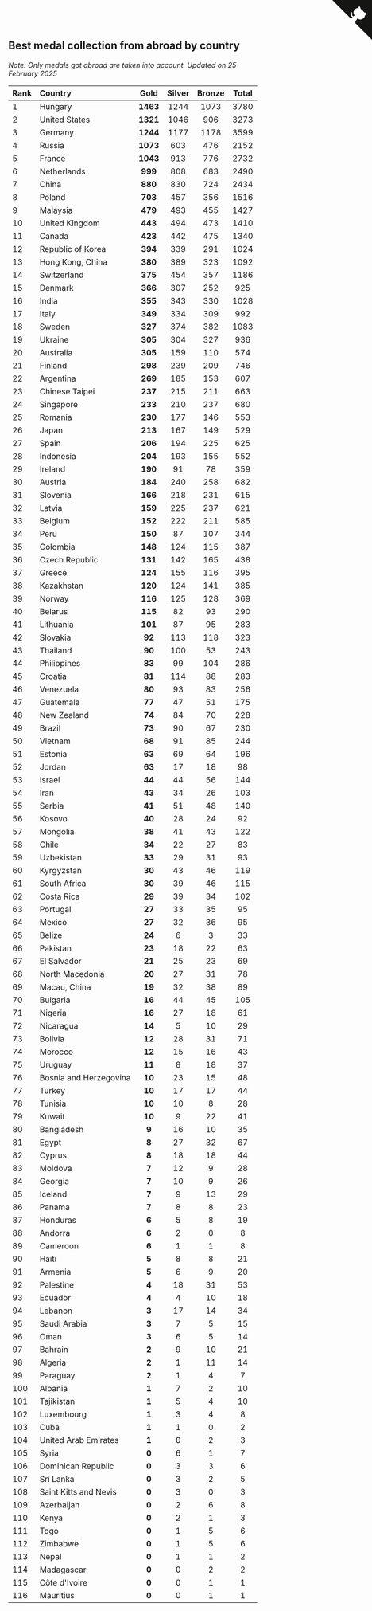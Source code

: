 ## Best medal collection from abroad by country

*Note: Only medals got abroad are taken into account.*
*Updated on 25 February 2025*

| Rank | Country | Gold | Silver | Bronze | Total |
| :--- | :--- | :--: | :--: | :--: | :--: |
| 1 | Hungary | **1463** | 1244 | 1073 | 3780 |
| 2 | United States | **1321** | 1046 | 906 | 3273 |
| 3 | Germany | **1244** | 1177 | 1178 | 3599 |
| 4 | Russia | **1073** | 603 | 476 | 2152 |
| 5 | France | **1043** | 913 | 776 | 2732 |
| 6 | Netherlands | **999** | 808 | 683 | 2490 |
| 7 | China | **880** | 830 | 724 | 2434 |
| 8 | Poland | **703** | 457 | 356 | 1516 |
| 9 | Malaysia | **479** | 493 | 455 | 1427 |
| 10 | United Kingdom | **443** | 494 | 473 | 1410 |
| 11 | Canada | **423** | 442 | 475 | 1340 |
| 12 | Republic of Korea | **394** | 339 | 291 | 1024 |
| 13 | Hong Kong, China | **380** | 389 | 323 | 1092 |
| 14 | Switzerland | **375** | 454 | 357 | 1186 |
| 15 | Denmark | **366** | 307 | 252 | 925 |
| 16 | India | **355** | 343 | 330 | 1028 |
| 17 | Italy | **349** | 334 | 309 | 992 |
| 18 | Sweden | **327** | 374 | 382 | 1083 |
| 19 | Ukraine | **305** | 304 | 327 | 936 |
| 20 | Australia | **305** | 159 | 110 | 574 |
| 21 | Finland | **298** | 239 | 209 | 746 |
| 22 | Argentina | **269** | 185 | 153 | 607 |
| 23 | Chinese Taipei | **237** | 215 | 211 | 663 |
| 24 | Singapore | **233** | 210 | 237 | 680 |
| 25 | Romania | **230** | 177 | 146 | 553 |
| 26 | Japan | **213** | 167 | 149 | 529 |
| 27 | Spain | **206** | 194 | 225 | 625 |
| 28 | Indonesia | **204** | 193 | 155 | 552 |
| 29 | Ireland | **190** | 91 | 78 | 359 |
| 30 | Austria | **184** | 240 | 258 | 682 |
| 31 | Slovenia | **166** | 218 | 231 | 615 |
| 32 | Latvia | **159** | 225 | 237 | 621 |
| 33 | Belgium | **152** | 222 | 211 | 585 |
| 34 | Peru | **150** | 87 | 107 | 344 |
| 35 | Colombia | **148** | 124 | 115 | 387 |
| 36 | Czech Republic | **131** | 142 | 165 | 438 |
| 37 | Greece | **124** | 155 | 116 | 395 |
| 38 | Kazakhstan | **120** | 124 | 141 | 385 |
| 39 | Norway | **116** | 125 | 128 | 369 |
| 40 | Belarus | **115** | 82 | 93 | 290 |
| 41 | Lithuania | **101** | 87 | 95 | 283 |
| 42 | Slovakia | **92** | 113 | 118 | 323 |
| 43 | Thailand | **90** | 100 | 53 | 243 |
| 44 | Philippines | **83** | 99 | 104 | 286 |
| 45 | Croatia | **81** | 114 | 88 | 283 |
| 46 | Venezuela | **80** | 93 | 83 | 256 |
| 47 | Guatemala | **77** | 47 | 51 | 175 |
| 48 | New Zealand | **74** | 84 | 70 | 228 |
| 49 | Brazil | **73** | 90 | 67 | 230 |
| 50 | Vietnam | **68** | 91 | 85 | 244 |
| 51 | Estonia | **63** | 69 | 64 | 196 |
| 52 | Jordan | **63** | 17 | 18 | 98 |
| 53 | Israel | **44** | 44 | 56 | 144 |
| 54 | Iran | **43** | 34 | 26 | 103 |
| 55 | Serbia | **41** | 51 | 48 | 140 |
| 56 | Kosovo | **40** | 28 | 24 | 92 |
| 57 | Mongolia | **38** | 41 | 43 | 122 |
| 58 | Chile | **34** | 22 | 27 | 83 |
| 59 | Uzbekistan | **33** | 29 | 31 | 93 |
| 60 | Kyrgyzstan | **30** | 43 | 46 | 119 |
| 61 | South Africa | **30** | 39 | 46 | 115 |
| 62 | Costa Rica | **29** | 39 | 34 | 102 |
| 63 | Portugal | **27** | 33 | 35 | 95 |
| 64 | Mexico | **27** | 32 | 36 | 95 |
| 65 | Belize | **24** | 6 | 3 | 33 |
| 66 | Pakistan | **23** | 18 | 22 | 63 |
| 67 | El Salvador | **21** | 25 | 23 | 69 |
| 68 | North Macedonia | **20** | 27 | 31 | 78 |
| 69 | Macau, China | **19** | 32 | 38 | 89 |
| 70 | Bulgaria | **16** | 44 | 45 | 105 |
| 71 | Nigeria | **16** | 27 | 18 | 61 |
| 72 | Nicaragua | **14** | 5 | 10 | 29 |
| 73 | Bolivia | **12** | 28 | 31 | 71 |
| 74 | Morocco | **12** | 15 | 16 | 43 |
| 75 | Uruguay | **11** | 8 | 18 | 37 |
| 76 | Bosnia and Herzegovina | **10** | 23 | 15 | 48 |
| 77 | Turkey | **10** | 17 | 17 | 44 |
| 78 | Tunisia | **10** | 10 | 8 | 28 |
| 79 | Kuwait | **10** | 9 | 22 | 41 |
| 80 | Bangladesh | **9** | 16 | 10 | 35 |
| 81 | Egypt | **8** | 27 | 32 | 67 |
| 82 | Cyprus | **8** | 18 | 18 | 44 |
| 83 | Moldova | **7** | 12 | 9 | 28 |
| 84 | Georgia | **7** | 10 | 9 | 26 |
| 85 | Iceland | **7** | 9 | 13 | 29 |
| 86 | Panama | **7** | 8 | 8 | 23 |
| 87 | Honduras | **6** | 5 | 8 | 19 |
| 88 | Andorra | **6** | 2 | 0 | 8 |
| 89 | Cameroon | **6** | 1 | 1 | 8 |
| 90 | Haiti | **5** | 8 | 8 | 21 |
| 91 | Armenia | **5** | 6 | 9 | 20 |
| 92 | Palestine | **4** | 18 | 31 | 53 |
| 93 | Ecuador | **4** | 4 | 10 | 18 |
| 94 | Lebanon | **3** | 17 | 14 | 34 |
| 95 | Saudi Arabia | **3** | 7 | 5 | 15 |
| 96 | Oman | **3** | 6 | 5 | 14 |
| 97 | Bahrain | **2** | 9 | 10 | 21 |
| 98 | Algeria | **2** | 1 | 11 | 14 |
| 99 | Paraguay | **2** | 1 | 4 | 7 |
| 100 | Albania | **1** | 7 | 2 | 10 |
| 101 | Tajikistan | **1** | 5 | 4 | 10 |
| 102 | Luxembourg | **1** | 3 | 4 | 8 |
| 103 | Cuba | **1** | 1 | 0 | 2 |
| 104 | United Arab Emirates | **1** | 0 | 2 | 3 |
| 105 | Syria | **0** | 6 | 1 | 7 |
| 106 | Dominican Republic | **0** | 3 | 3 | 6 |
| 107 | Sri Lanka | **0** | 3 | 2 | 5 |
| 108 | Saint Kitts and Nevis | **0** | 3 | 0 | 3 |
| 109 | Azerbaijan | **0** | 2 | 6 | 8 |
| 110 | Kenya | **0** | 2 | 1 | 3 |
| 111 | Togo | **0** | 1 | 5 | 6 |
| 112 | Zimbabwe | **0** | 1 | 5 | 6 |
| 113 | Nepal | **0** | 1 | 1 | 2 |
| 114 | Madagascar | **0** | 0 | 2 | 2 |
| 115 | Côte d'Ivoire | **0** | 0 | 1 | 1 |
| 116 | Mauritius | **0** | 0 | 1 | 1 |


<a href="https://github.com/JustinTimeCuber/wca_statistics" class="github-corner" aria-label="View source on Github"><svg width="80" height="80" viewBox="0 0 250 250" style="fill:#151513; color:#fff; position: absolute; top: 0; border: 0; right: 0;" aria-hidden="true"><path d="M0,0 L115,115 L130,115 L142,142 L250,250 L250,0 Z"></path><path d="M128.3,109.0 C113.8,99.7 119.0,89.6 119.0,89.6 C122.0,82.7 120.5,78.6 120.5,78.6 C119.2,72.0 123.4,76.3 123.4,76.3 C127.3,80.9 125.5,87.3 125.5,87.3 C122.9,97.6 130.6,101.9 134.4,103.2" fill="currentColor" style="transform-origin: 130px 106px;" class="octo-arm"></path><path d="M115.0,115.0 C114.9,115.1 118.7,116.5 119.8,115.4 L133.7,101.6 C136.9,99.2 139.9,98.4 142.2,98.6 C133.8,88.0 127.5,74.4 143.8,58.0 C148.5,53.4 154.0,51.2 159.7,51.0 C160.3,49.4 163.2,43.6 171.4,40.1 C171.4,40.1 176.1,42.5 178.8,56.2 C183.1,58.6 187.2,61.8 190.9,65.4 C194.5,69.0 197.7,73.2 200.1,77.6 C213.8,80.2 216.3,84.9 216.3,84.9 C212.7,93.1 206.9,96.0 205.4,96.6 C205.1,102.4 203.0,107.8 198.3,112.5 C181.9,128.9 168.3,122.5 157.7,114.1 C157.9,116.9 156.7,120.9 152.7,124.9 L141.0,136.5 C139.8,137.7 141.6,141.9 141.8,141.8 Z" fill="currentColor" class="octo-body"></path></svg></a><style>.github-corner:hover .octo-arm{animation:octocat-wave 560ms ease-in-out}@keyframes octocat-wave{0%,100%{transform:rotate(0)}20%,60%{transform:rotate(-25deg)}40%,80%{transform:rotate(10deg)}}@media (max-width:500px){.github-corner:hover .octo-arm{animation:none}.github-corner .octo-arm{animation:octocat-wave 560ms ease-in-out}}</style>
